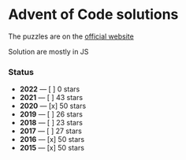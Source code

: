 # Advent of Code solutions

The puzzles are on the [official website](https://adventofcode.com/2017/events)

Solution are mostly in JS

### Status

- **2022** — [ ] 0 stars
- **2021** — [ ] 43 stars
- **2020** — [x] 50 stars
- **2019** — [ ] 26 stars
- **2018** — [ ] 23 stars
- **2017** — [ ] 27 stars
- **2016** — [x] 50 stars
- **2015** — [x] 50 stars
